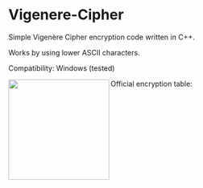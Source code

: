 # Vigenere-Cipher

Simple Vigenère Cipher encryption code written in C++.

Works by using lower ASCII characters.

Compatibility: Windows (tested)

Official encryption table:
<img src="https://user-images.githubusercontent.com/84773603/119475762-b9119200-bd4d-11eb-92c3-6fe52ec91a14.png" align="left" width="200">

